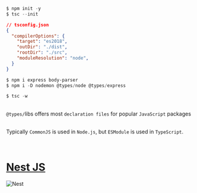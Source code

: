 ```powershell
$ npm init -y
$ tsc --init
```

```json
// tsconfig.json
{
  "compilerOptions": {
    "target": "es2018",
    "outDir": "./dist",
    "rootDir": "./src",
    "moduleResolution": "node",
  }
}
```

```powershell
$ npm i express body-parser
$ npm i -D nodemon @types/node @types/express

$ tsc -w
```
\
`@types/`libs offers most `declaration files` for popular `JavaScript` packages

\
Typically `CommonJS` is used in `Node.js`, but `ESModule` is used in `TypeScript`.

<br/>

# [Nest JS](https://nestjs.com/)
![Nest](https://d33wubrfki0l68.cloudfront.net/e937e774cbbe23635999615ad5d7732decad182a/26072/logo-small.ede75a6b.svg)